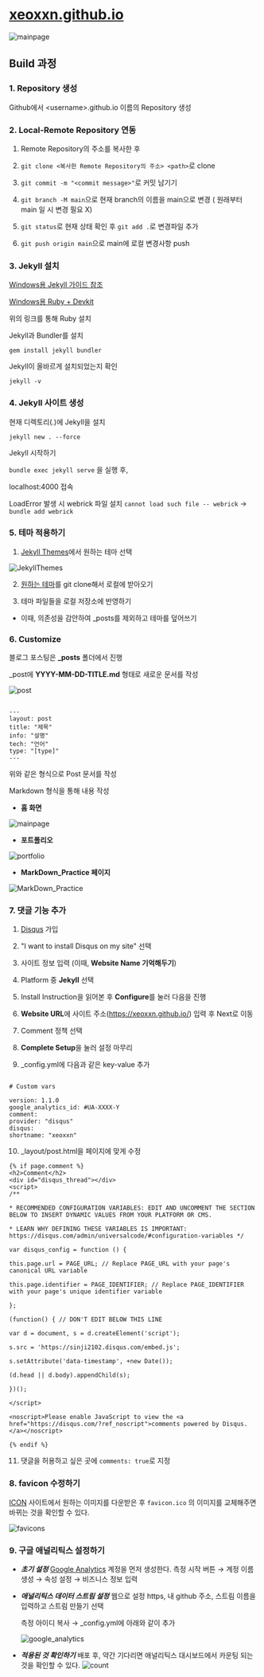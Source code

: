 # [xeoxxn.github.io](https://xeoxxn.github.io/)

![mainpage](assets/img/mainpage.jpg)

## Build 과정

### 1. Repository 생성

Github에서 \<username>.github.io 이름의 Repository 생성

### 2. Local-Remote Repository 연동

1. Remote Repository의 주소를 복사한 후

2. `git clone <복사한 Remote Repository의 주소> <path>`로 clone

3. `git commit -m "<commit message>"`로 커밋 남기기

4. `git branch -M main`으로 현재 branch의 이름을 main으로 변경 ( 원래부터 main 일 시 변경 필요 X)

5. `git status`로 현재 상태 확인 후 `git add .`로 변경파일 추가

6. `git push origin main`으로 main에 로컬 변경사항 push

### 3. Jekyll 설치

[Windows용 Jekyll 가이드 참조](https://jekyllrb-ko.github.io/docs/installation/windows/)

[Windows용 Ruby + Devkit](https://rubyinstaller.org/downloads/)

위의 링크를 통해 Ruby 설치

Jekyll과 Bundler를 설치

`gem install jekyll bundler`

Jekyll이 올바르게 설치되었는지 확인

`jekyll -v`

### 4. Jekyll 사이트 생성

현재 디렉토리(.)에 Jekyll을 설치

`jekyll new . --force`

Jekyll 시작하기

`bundle exec jekyll serve` 을 실행 후,

localhost:4000 접속

LoadError 발생 시 webrick 파일 설치
`cannot load such file -- webrick`
-> `bundle add webrick`

### 5. 테마 적용하기

1. [Jekyll Themes](http://jekyllthemes.org/)에서 원하는 테마 선택

![JekyllThemes](assets/img/JekyllThemes.jpg)

2. [원하는 테마](https://github.com/kssim/ap)를 git clone해서 로컬에 받아오기

3. 테마 파일들을 로컬 저장소에 반영하기

- 이때, 의존성을 감안하여 \_posts를 제외하고 테마를 덮어쓰기

### 6. Customize

블로그 포스팅은 **\_posts** 폴더에서 진행

\_post에 **YYYY-MM-DD-TITLE.md** 형태로 새로운 문서를 작성

![post](assets/img/post.jpg)

```

---
layout: post
title: "제목"
info: "설명"
tech: "언어"
type: "[type]"
---

```

위와 같은 형식으로 Post 문서를 작성

Markdown 형식을 통해 내용 작성

- **홈 화면**

![mainpage](assets/img/mainpage.jpg)

- **포트폴리오**

![portfolio](assets/img/portfolio.jpg)

- **MarkDown_Practice 페이지**

![MarkDown_Practice](assets/img/MarkDown.jpg)

### 7. 댓글 기능 추가

1. [Disqus](https://disqus.com) 가입

2. "I want to install Disqus on my site" 선택

3. 사이트 정보 입력 (이때, **Website Name 기억해두기**)

4. Platform 중 **Jekyll** 선택

5. Install Instruction을 읽어본 후 **Configure**를 눌러 다음을 진행

6. **Website URL**에 사이트 주소(https://xeoxxn.github.io/) 입력 후 Next로 이동

7. Comment 정책 선택

8. **Complete Setup**을 눌러 설정 마무리

9. \_config.yml에 다음과 같은 key-value 추가

```

# Custom vars

version: 1.1.0
google_analytics_id: #UA-XXXX-Y
comment:
provider: "disqus"
disqus:
shortname: "xeoxxn"
```

10. \_layout/post.html을 페이지에 맞게 수정

```
{% if page.comment %}
<h2>Comment</h2>
<div id="disqus_thread"></div>
<script>
/**

* RECOMMENDED CONFIGURATION VARIABLES: EDIT AND UNCOMMENT THE SECTION BELOW TO INSERT DYNAMIC VALUES FROM YOUR PLATFORM OR CMS.

* LEARN WHY DEFINING THESE VARIABLES IS IMPORTANT: https://disqus.com/admin/universalcode/#configuration-variables */

var disqus_config = function () {

this.page.url = PAGE_URL; // Replace PAGE_URL with your page's canonical URL variable

this.page.identifier = PAGE_IDENTIFIER; // Replace PAGE_IDENTIFIER with your page's unique identifier variable

};

(function() { // DON'T EDIT BELOW THIS LINE

var d = document, s = d.createElement('script');

s.src = 'https://sinji2102.disqus.com/embed.js';

s.setAttribute('data-timestamp', +new Date());

(d.head || d.body).appendChild(s);

})();

</script>

<noscript>Please enable JavaScript to view the <a href="https://disqus.com/?ref_noscript">comments powered by Disqus.</a></noscript>

{% endif %}

```

11. 댓글을 허용하고 싶은 곳에 `comments: true`로 지정

### 8. favicon 수정하기

[ICON](https://icon-icons.com/ko/) 사이트에서 원하는 이미지를 다운받은 후
`favicon.ico` 의 이미지를 교체해주면 바뀌는 것을 확인할 수 있다.

![favicons](assets/img/faviconssss.jpg)

### 9. 구글 애널리틱스 설정하기

- **_초기 설정_**
  [Google Analytics](https://analytics.google.com/analytics/web/provision/?hl=ko&pli=1#/provision) 계정을 먼저 생성한다.
  측정 시작 버튼 &rarr; 계정 이름 생성 &rarr; 속성 설정 &rarr; 비즈니스 정보 입력
- **_애널리틱스 데이터 스트림 설정_**
  웹으로 설정
  https, 내 github 주소, 스트림 이름을 입력하고 스트림 만들기 선택

  측정 아이디 복사 &rarr; \_config.yml에 아래와 같이 추가

  ![google_analytics](assets/img/analytics.jpg)

- **_적용된 것 확인하기_**
  배포 후, 약간 기다리면 애널리틱스 대시보드에서 카운팅 되는 것을 확인할 수 있다.
  ![count](assets/img/count.jpg)
